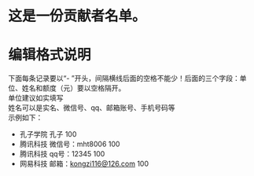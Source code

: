 # 这是一份贡献者名单。
# 编辑格式说明
下面每条记录要以“- ”开头，间隔横线后面的空格不能少！后面的三个字段：单位、姓名和额度（元）要以空格隔开。<br/>
单位建议如实填写<br/>
姓名可以是实名、微信号、qq、邮箱账号、手机号码等<br/>
示例如下：
- 孔子学院 孔子 100
- 腾讯科技 微信号：mht8006 100
- 腾讯科技 qq号：12345 100
- 网易科技 邮箱：kongzi116@126.com 100
